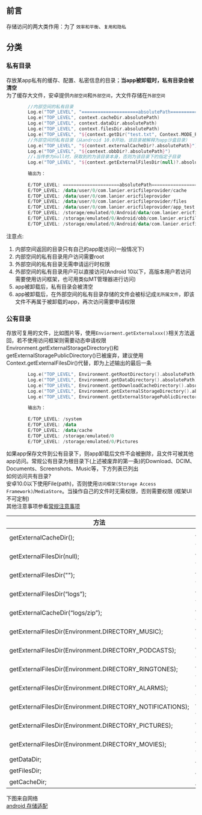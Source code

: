 ## 前言
存储访问的两大类作用：为了 `效率和平衡`、`复用和隐私`
## 分类
### 私有目录
存放某app私有的缓存、配置、私密信息的目录；**当app被卸载时，私有目录会被清空**  
为了缓存大文件，安卓提供`内部空间`和`外部空间`，大文件存储在`外部空间`
```kotlin
        //内部空间的私有目录
        Log.e("TOP_LEVEL", "=====================absolutePath=====================")
        Log.e("TOP_LEVEL", context.cacheDir.absolutePath)
        Log.e("TOP_LEVEL", context.dataDir.absolutePath)
        Log.e("TOP_LEVEL", context.filesDir.absolutePath)
        Log.e("TOP_LEVEL", "${context.getDir("test.txt", Context.MODE_PRIVATE)?.absolutePath}")
        //外部空间的私有目录（从android 10.0开始，该目录被解释为app沙盒目录）
        Log.e("TOP_LEVEL", "${context.externalCacheDir?.absolutePath}")
        Log.e("TOP_LEVEL", "${context.obbDir?.absolutePath}")
        //↓当传参为null时，获取到的为该目录本身，否则为该目录下的指定子目录
        Log.e("TOP_LEVEL", "${context.getExternalFilesDir(null)?.absolutePath}")
        
        输出为：
        
        E/TOP_LEVEL: =====================absolutePath=====================
        E/TOP_LEVEL: /data/user/0/com.lanier.ericfileprovider/cache
        E/TOP_LEVEL: /data/user/0/com.lanier.ericfileprovider
        E/TOP_LEVEL: /data/user/0/com.lanier.ericfileprovider/files
        E/TOP_LEVEL: /data/user/0/com.lanier.ericfileprovider/app_test.txt
        E/TOP_LEVEL: /storage/emulated/0/Android/data/com.lanier.ericfileprovider/cache
        E/TOP_LEVEL: /storage/emulated/0/Android/obb/com.lanier.ericfileprovider
        E/TOP_LEVEL: /storage/emulated/0/Android/data/com.lanier.ericfileprovider/files
```
注意点:  
1. 内部空间返回的目录只有自己的app能访问(一般情况下)
2. 内部空间的私有目录用户访问需要root
3. 外部空间的私有目录无需申请运行时权限
4. 外部空间的私有目录用户可以直接访问(Android 10以下，高版本用户若访问需要使用访问框架，也可用类似MT管理器进行访问)
5. app被卸载后，私有目录会被清空
6. app被卸载后，在外部空间的私有目录存储的文件会被标记成`无所属文件`，即该文件不再属于被卸载的app，再次访问需要申请权限
### 公有目录
存放可复用的文件，比如图片等，使用`Enviorment.getExternalxxx()`相关方法返回，若不使用访问框架则需要动态申请权限  
Environment.getExternalStorageDirectory()和getExternalStoragePublicDirectory()已被废弃，建议使用Context.getExternalFilesDir()代替，即为上述输出的最后一条 
```kotlin
        Log.e("TOP_LEVEL", Environment.getRootDirectory().absolutePath)
        Log.e("TOP_LEVEL", Environment.getDataDirectory().absolutePath)
        Log.e("TOP_LEVEL", Environment.getDownloadCacheDirectory().absolutePath)
        Log.e("TOP_LEVEL", Environment.getExternalStorageDirectory().absolutePath)//废弃
        Log.e("TOP_LEVEL", Environment.getExternalStoragePublicDirectory(Environment.DIRECTORY_PICTURES).absolutePath)//废弃
        
        输出为：
        
        E/TOP_LEVEL: /system
        E/TOP_LEVEL: /data
        E/TOP_LEVEL: /data/cache
        E/TOP_LEVEL: /storage/emulated/0
        E/TOP_LEVEL: /storage/emulated/0/Pictures
```
如果app保存文件到公有目录下，则app卸载后文件不会被删除，且文件可被其他app访问。常规公有目录为根目录下(上述被废弃的第一条)的Download、DCIM、Documents、Screenshots、Music等，下方列表已列出  
如何访问共有目录?  
安卓10.0以下使用File(path)，否则使用`访问框架(Storage Access Framework)`/`MediaStore`。当操作自己的文件时无需权限，否则需要权限 (框架UI不可定制)  
其他注意事项参看[常规注意事项](https://github.com/taxeric/Personal_Summary/blob/master/android/%E5%AD%98%E5%82%A8/%E5%B8%B8%E8%A7%84%E6%B3%A8%E6%84%8F%E4%BA%8B%E9%A1%B9.md)


|方法|返回|
|--|--|
|getExternalCacheDir();|	/storage/emulated/0/Android/data/<应用包名>/cache|
|getExternalFilesDir(null);|	/storage/emulated/0/Android/data/<应用包名>/files|
|getExternalFilesDir("");|	/storage/emulated/0/Android/data/<应用包名>/files|
|getExternalFilesDir(“logs”);|	/storage/emulated/0/Android/data/<应用包名>/files/logs|
|getExternalCacheDir(“logs/zip”);|	/storage/emulated/0/Android/data/<应用包名>/files/logs/zip|
|getExternalFilesDir(Environment.DIRECTORY_MUSIC);|	/storage/emulated/0/Android/data/<应用包名>/files/Music|
|getExternalFilesDir(Environment.DIRECTORY_PODCASTS);|	/storage/emulated/0/Android/data/<应用包名>/files/Podcasts|
|getExternalFilesDir(Environment.DIRECTORY_RINGTONES);|	/storage/emulated/0/Android/data/<应用包名>/files/Ringtones|
|getExternalFilesDir(Environment.DIRECTORY_ALARMS);|	/storage/emulated/0/Android/data/<应用包名>/files/Alarms|
|getExternalFilesDir(Environment.DIRECTORY_NOTIFICATIONS);|	/storage/emulated/0/Android/data/<应用包名>/files/Notifications|
|getExternalFilesDir(Environment.DIRECTORY_PICTURES);|	/storage/emulated/0/Android/data/<应用包名>/files/Pictures|
|getExternalFilesDir(Environment.DIRECTORY_MOVIES);|	/storage/emulated/0/Android/data/<应用包名>/files/Movies|
|getDataDir;|	/data/user/0/<应用包名>|
|getFilesDir;|	/data/user/0/<应用包名>/files|
|getCacheDir;|	/data/user/0/<应用包名>/cache|

下图来自网络  
[android 存储适配](https://github.com/taxeric/Personal_Summary/blob/master/android/%E5%AD%98%E5%82%A8/android%E5%AD%98%E5%82%A8%E9%80%82%E9%85%8D.webp)
